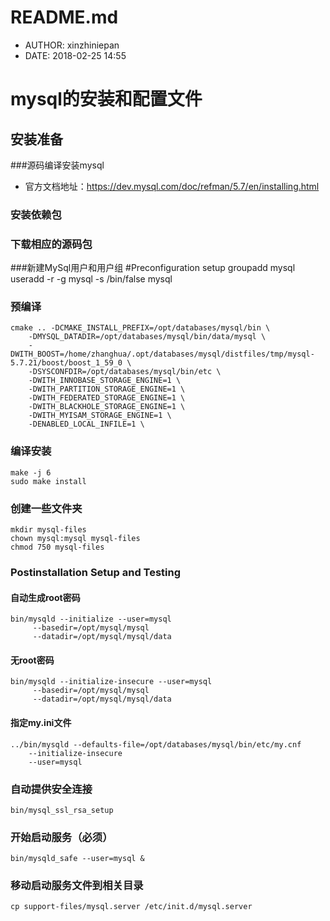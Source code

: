 #  README.md
 - AUTHOR: xinzhiniepan
 - DATE: 2018-02-25 14:55

# mysql的安装和配置文件
## 安装准备
###源码编译安装mysql
* 官方文档地址：https://dev.mysql.com/doc/refman/5.7/en/installing.html

### 安装依赖包
### 下载相应的源码包
###新建MySql用户和用户组
\#Preconfiguration setup
    groupadd mysql
    useradd -r -g mysql -s /bin/false mysql
### 预编译
    cmake .. -DCMAKE_INSTALL_PREFIX=/opt/databases/mysql/bin \
        -DMYSQL_DATADIR=/opt/databases/mysql/bin/data/mysql \
        -DWITH_BOOST=/home/zhanghua/.opt/databases/mysql/distfiles/tmp/mysql-5.7.21/boost/boost_1_59_0 \
        -DSYSCONFDIR=/opt/databases/mysql/bin/etc \
        -DWITH_INNOBASE_STORAGE_ENGINE=1 \
        -DWITH_PARTITION_STORAGE_ENGINE=1 \
        -DWITH_FEDERATED_STORAGE_ENGINE=1 \
        -DWITH_BLACKHOLE_STORAGE_ENGINE=1 \
        -DWITH_MYISAM_STORAGE_ENGINE=1 \
        -DENABLED_LOCAL_INFILE=1 \         
### 编译安装
    make -j 6
    sudo make install
### 创建一些文件夹
    mkdir mysql-files
    chown mysql:mysql mysql-files
    chmod 750 mysql-files
### Postinstallation Setup and Testing
#### 自动生成root密码
    bin/mysqld --initialize --user=mysql
         --basedir=/opt/mysql/mysql
         --datadir=/opt/mysql/mysql/data

#### 无root密码
    bin/mysqld --initialize-insecure --user=mysql
         --basedir=/opt/mysql/mysql
         --datadir=/opt/mysql/mysql/data
#### 指定my.ini文件
    ../bin/mysqld --defaults-file=/opt/databases/mysql/bin/etc/my.cnf  
        --initialize-insecure 
        --user=mysql
### 自动提供安全连接
    bin/mysql_ssl_rsa_setup
### 开始启动服务（必须）
    bin/mysqld_safe --user=mysql &
### 移动启动服务文件到相关目录
    cp support-files/mysql.server /etc/init.d/mysql.server
